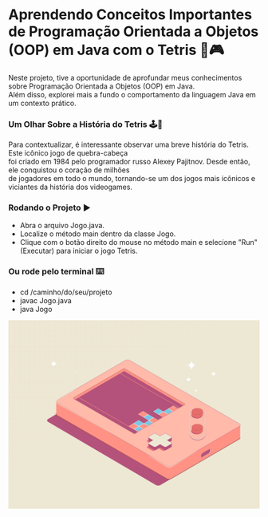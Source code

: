 # Aprendendo Conceitos Importantes de Programação Orientada a Objetos (OOP) em Java com o Tetris 🚀🎮

<p>Neste projeto, tive a oportunidade de aprofundar meus conhecimentos sobre Programação Orientada a Objetos (OOP) em Java. 
  <br /> Além disso, explorei mais a fundo o comportamento da linguagem Java em um contexto prático.
</p>

### Um Olhar Sobre a História do Tetris 🕹️🧱

<p>Para contextualizar, é interessante observar uma breve história do Tetris. Este icônico jogo de quebra-cabeça 
  <br /> foi criado em 1984 pelo programador russo Alexey Pajitnov. Desde então, ele conquistou o coração de milhões 
  <br /> de jogadores em todo o mundo, tornando-se um dos jogos mais icônicos e viciantes da história dos videogames.
</p>


### Rodando o Projeto ▶️
- Abra o arquivo Jogo.java.
- Localize o método main dentro da classe Jogo.
- Clique com o botão direito do mouse no método main e selecione "Run" (Executar) para iniciar o jogo Tetris.

### Ou rode pelo terminal ⌨️
- cd /caminho/do/seu/projeto
- javac Jogo.java
- java Jogo

<img src="https://github.com/eduardonk9999/Tetris-java/blob/master/image_processing20200402-4238-102l7hz.gif" />



